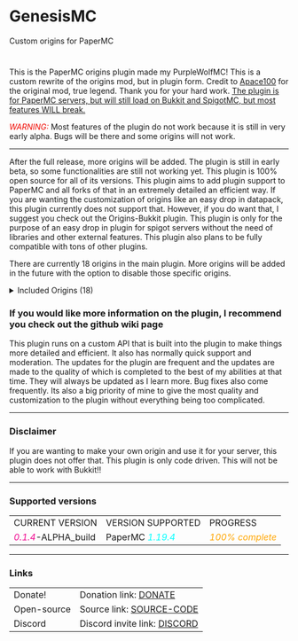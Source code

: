 # GenesisMC
Custom origins for PaperMC

<div class="markdown-body card"><div><div><div><h1></h1>
<p>This is the PaperMC origins plugin made my PurpleWolfMC!
This is a custom rewrite of the origins mod, but in plugin form. Credit to <a href="https://modrinth.com/user/Apace" rel="noopener nofollow ugc">Apace100</a> for the original mod, true legend. Thank you for your hard work. <u>The plugin is for PaperMC servers, but will still load on Bukkit and SpigotMC, but most features WILL break.</u></p>
<p></p>
<p><font color="#f00900"><i>WARNING:</i></font> Most features of the plugin do not work because it is still in very early alpha. Bugs will be there and some origins will not work.</p>
<hr>
<p>After the full release, more origins will be added. The plugin is still in early beta, so some functionalities are still not working yet. This plugin is 100% open source for all of its versions. This plugin aims to add plugin support to PaperMC and all forks of that in an extremely detailed an efficient way. If you are wanting the customization of origins like an easy drop in datapack, this plugin currently does not support that. However, if you do want that, I suggest you check out the Origins-Bukkit plugin. This plugin is only for the purpose of an easy drop in plugin for spigot servers without the need of libraries and other external features. This plugin also plans to be fully compatible with tons of other plugins.</p>
<p>There are currently 18 origins in the main plugin. More origins will be added in the future with the option to disable those specific origins.</p><details><summary>Included Origins (18)</summary>
<table>
<tbody>
<tr>
<th><pre><center><font color="#E000EE">   &lt;~~Origin~~&gt;   </font></center></pre></th>
<th><pre><center><font color="#3FD2E1">&lt;~~Abilities~~&gt;<center></center></font></center></pre></th>
<th><pre><center><font color="#3FD2E1">&lt;~~Weaknesses~~&gt;<center></center></font></center></pre></th>
<th><pre><center><font color="#3FD2E1">&lt;~~Description~~&gt;<center></center></font></center></pre></th>
</tr><tr>
<td><pre><h3><img src="https://encrypted-tbn0.gstatic.com/images?q=tbn:ANd9GcRkcCLCDlM5KYl958dxD6RvabJGLc5ha7Uk7OCtSeVjuQ&amp;s" alt="human" width="17" height="17"> Human </h3></pre></td>
<td><h5><li>Nothing: Enough said.</li></h5></td>
<td><h5><li>Still nothing</li></h5></td><td><i><h5>A normal Minecraft experience</h5></i></td>
</tr>
<tr>
<td><pre><h3><img src="https://www.linkpicture.com/q/2342502-small-removebg-preview-1.png" alt="enderian" width="17" height="17"> Enderian
</h3></pre>
</td>
<td>
<h5><li>
Teleportaion: You have an infinite ender pearl that deals no damage</li></h5>
<p></p>
<h5><li>
Delicate touch: You have silk touch hands
</li></h5>
<p></p>
<h5><li>
Bearer of Pearls: You drop 0-2 pearls at random upon death
</li></h5>
<p></p>
<h5><li>
Bretheren of the End: Enderman don't get mad at you upon looking at them
</li></h5>
</td>
<td>
<h5><li>Hydrophobia: You take damage while in contact with water</li></h5>
</td><td>
<h5><i>
Born as the children of the Ender Dragon. Enderians are capable of teleporting but are vulnerable to water
</i></h5>
</td>
</tr><tr>
<td><pre><h3><img src="https://www.linkpicture.com/q/download_1_-removebg-preview_17.png" alt="shulk" width="19" height="19"> Shulk </h3></pre></td><td>
<h5><li>Hoarder: You have 9 extra inventory slots(/shulker open), that you keep upon death</li>
<p></p>
<li>Sturdy Skin: Your skin has natural protection</li>
<p></p>
<li>Strong Arms: You can break natural stones without a pickaxe</li></h5>
</td><td>
<h5>
<li>Unwieldy: You cannot hold a shield upright</li>
<p></p>
<li>Large Appetite: You exhaust much quicker than others</li>
</h5>
</td><td>
<h5><i>
Related to Shulkers, the bodies of the Shulk are outfitted with a protective shell-like skin and have an extra inventory</i>
</h5>
</td>
</tr>
<tr>
<td><pre><h3><img height="17" width="17" alt="arachnid" src="https://www.linkpicture.com/q/images_1_-removebg-preview_13.png"> Arachnid </h3></pre></td><td><h5>
<li>SpiderMan: You can climb up walls, but not when in the rain.
</li>
<p></p>
<li>Weaver: You hinder your foes with cobwebs upon attacking them
</li>
</h5></td><td>
<h5>
<li>Squishable: You have 3 less hearts</li>
<p></p>
<li>Tiny Carnivore: You can only eat meat</li>
</h5>
</td>
<td>
<h5>
<i>
Their climbing abilities and the ability to trap their foes in spiderweb make the Arachnid perfect hunters.
</i>
</h5>
</td>
</tr>
<tr>
<td><pre><h3><img src="https://www.linkpicture.com/q/download_2_-removebg-preview_2.png" alt="creep" width="19" height="19"> Creep </h3></pre></td><td>
<h5>
<li>BOOOOOM: You can explode at will, but you take 5 hearts of damage</li>
<p></p>
<li>Camoflauge: You have green skin, like a creeper. Obviously.</li>
<p></p>
<li>You got a Friend in Me: Other creepers will not attack you</li>
<p></p>
<li>Sneaky: You make no sounds at night</li>
</h5>
</td>
<td>
<h5>
<li>Felinephobia: You are scared of cats, and you will take damage when you are close</li>
<p></p>
<li>Blast Resistant: You are blast resistant, but take extra damage from other types of attacks</li>
</h5>
</td>
<td>
<h5>
<i>Silent but deadly.. the Creep are skilled in the arts of stealth, but are TERRIBLY allergic to cats.</i>
</h5>
</td>
</tr><tr>
<td><pre><h3><img src="https://www.linkpicture.com/q/download_3_-removebg-preview_2.png" alt="phantom" width="19" height="19"> Phantom </h3></pre></td><td>
<h5>
<li>Translucent: You are slightly translucent, and at night you become more solid</li>
<p></p>
<li>Phasing: You can turn into your "Phantom Form", allowing you to walk through walls</li>
<p></p>
<li>Invisibility: While phantomized, you become fully invisible</li>
</h5>
</td>
<td>
<h5>
<li>Fragile Creature: You have 3 less hearts</li>
<p></p>
<li>Fast Metabolism: While in Phantom Form, you loose twice as much hunger.</li>
<p></p>
<li>Not Really a Vampire: You take damage from sunlight</li>
</h5>
</td>
<td>
<h5>
<i>As half-human and half-phantom beings, these creatures can switch between a Phantom and a normal form.</i>
</h5>
</td>
</tr><tr>
<td><pre><h3><img src="https://www.linkpicture.com/q/download_4_-removebg-preview.png" alt="slimeling" width="18" height="18"> Slimeling </h3></pre></td><td>
<h5>
<li>Bouncy: You bounce on any block as if it were a slime block</li>
<p></p>
<li>Not Very Solid: Upon being hit, you have a chance to split and create small slimes</li>
<p></p>
<li>Improved Jump: You have an improved jump</li>
<p></p>
<li>Great Leap: Upon shifting for 4 seconds(nothing in hand), you leap in the direction you are looking</li>
<p></p>
<li>Slimy Skin: You have the green translucent skin of a slime</li>
</h5>
</td>
<td>
<h5>
<li>Burnable: You burn when in hotter biomes</li>
</h5>
</td>
<td>
<h5>
<i>
Part Human, Part Slime. Very unpleasant to touch.
</i>
</h5>
</td>
</tr>
<tr>
<td><pre><h3><img src="https://www.linkpicture.com/q/download_5_-removebg-preview-1.png" alt="vexian" width="17" height="17"> Vexian </h3></pre></td><td>
<h5>
<li>Weightless Soul: You can fly. Really fast..
</li>
<p></p>
<li>Raging Vex: You gain strength 2 and speed 3 upon being hit for 2 seconds
</li>
<p></p>
<li>Matterless: You can fly through solid blocks
</li>
</h5>
</td>
<td>
<h5>
<li>Unholy Creature: You cannot wear armour made of iron, gold, or chainmail
</li>
<p></p>
<li>Bloodlust: You can only eat raw meat
</li>
<p></p>
<li>Little Demon: You are slower and MUCH weaker when in water</li>
</h5>
</td>
<td>
<h5>
<i>Born from the devilish spirits known as Vexes, these little ghosts use their wings and senses to vanquish thier foes</i>
</h5>
</td>
</tr>
<tr>
<td><pre><h3><img src="https://www.linkpicture.com/q/download_6_-removebg-preview.png" alt="blazeborn" width="18" height="18"> Blazeborn </h3></pre></td><td>
<h5>
<li>Born from Flames: Your natural spawn is in the Nether</li>
<p></p>
<li>Burning Wrath: When on fire, you deal additional damage</li>
<p></p>
<li>Fire Immunity: You are immune to all types of fire damage</li>
<p></p>
<li>Flames of the Nether: Upon hitting someone, they are set on fire</li>
<p></p>
<li>Hotblooded: Due to your hot body, venom burns up, making you immune to poison</li>
</h5>
</td>
<td>
<h5>
<li>To Hot for.. Uh.. Water?: You damage while in water, and Merlings deal more damage to you</li>
<p></p>
<li>Opposite Forces: You are much weaker in colder biomes and at high altitudes</li>
</h5>
</td>
<td>
<h5>
<i>Late descendants of the Blaze, the Blazeborn are naturally immune to the perils of the Nether.</i>
</h5>
</td>
</tr>
<tr>
<td><pre><h3><img src="https://www.linkpicture.com/q/download-removebg-preview_27.png" alt="starborne" width="18" height="18"> Starborne </h3></pre></td><td>
<h5>
<li>Wanderer of the Stars: You cannot sleep at night</li>
<p></p>
<li>Shooting Star: You can fling yourself into the air after a 5 second cooldown</li>
<p></p>
<li>Falling Stars: You can drop stars on your enemy every 30 seconds</li>
<p></p>
<li>Mysterious Power: When night falls, you will be granted a special gift from the stars above</li>
<p></p>
<li>Stargazer: When exposed to the stars, you gain speed and regeneration</li>
</h5>
</td>
<td>
<h5>
<li>Cold Vacuum: You are used to the coldness of space, so you take double damage from fire</li>
<p></p>
<li>Supernova: When you die, you explode into a supernova</li>
<p></p>
<li>Unknown Realms: Being in a realm without stars makes you weaker</li>
<p></p>
<li>Nonviolent: You have a chance to be imobilized upon taking damage, and your a vegitarian</li>
</h5>
</td>
<td>
<h5>
<i>Being born from the stars, you are a nonviolent, star-obsessed, mysterious, and potentially powerful entity that fell from the stars down to this blocky world we reside.</i>
</h5>
</td>
</tr>
<tr>
<td><pre><h3><img src="https://www.linkpicture.com/q/download_7_-removebg-preview.png" alt="merling" width="19" height="19"> Merling </h3></pre></td><td>
<h5>
<li>Wet Eyes: You vision underwater is nearly perfect</li>
<p></p>
<li>Fins: You can swim much faster underwater, and don't sink underwater</li>
<p></p>
<li>Luck of the Sea: You have increased fishing luck.</li>
</h5>
</td>
<td>
<h5>
<li>Gills: You can ONLY breathe underwater, when raining, you can breathe on land for a short time</li>
<p></p>
<li>Opposing Forces: You take significantly more damage from fire</li>
<p></p>
<li>please don't: don't eat fish, its cannabalism and thats gross. It gives you nausea.</li>
</h5>
</td>
<td>
<h5>
<i>These natural inhabitants of the ocean are not used to being out of the water for too long.</i>
</h5>
</td>
</tr>
<tr>
<td><pre><h3><img src="https://www.linkpicture.com/q/images_1_-removebg-preview-1_9.png" alt="allay" width="19" height="19"> Allay </h3></pre></td><td>
<h5>
<li>Little Fairy: You have small wings, you can fly and float</li>
<p></p>
<li>Blue Spirit: You are semi-translucent, half height, and glow in dark places. Also you're blue</li>
<p></p>
<li>Sounds of Music: You enjoy the sounds of music, and can use a jukebox as a respawn anchor</li>
<p></p>
<li>COOKIES: Cookies give the same saturation as steak.</li>
<p></p>
<li>Treasure Finder: You have increased chances of getting treasure loot and villagers will lower their prices for you</li>
</h5>
</td>
<td>
<h5>
<li>Kinda Flamable: You burn easily, you take extra fire damage and have half health</li>
<p></p>
<li>Friendly Angel: You don't like to harm animals, you get nauseous when eating meat</li>
</h5>
</td>
<td>
<h5>
<i>These friendly little Allays are the far decendants of this music and cookie loving fairy.</i>
</h5>
</td>
</tr>
<tr>
<td><pre><h3><img src="https://www.linkpicture.com/q/images_2_-removebg-preview_2.png" alt="rabbit" width="19" height="19"> Rabbit </h3></pre></td><td>
<h5>
&lt;lileap: you="" leap="" in="" the="" direction="" are="" looking=""&gt;
<p></p>
<li>Strong Hopper: You jump significantly higher</li>
<p></p>
<li>Shock Absorption: You take less fall damage</li>
<p></p>
<li>Delicious: You may drop a rabbit's foot when hit</li>
&lt;/lileap:&gt;</h5>
</td>
<td>
<h5>
<li>Picky Eater: You can only eat carrots and golden carrots</li>
<p></p>
<li>Fragile: You have 3 less hearts</li>
</h5>
</td>
<td>
<h5>
<i>These little furry bunnies are extremly good jumpers and have amazing agility. "JUMP GOOD"</i>
</h5>
</td>
</tr>
<tr>
<td><pre><h3><img src="https://www.linkpicture.com/q/download_8_-removebg-preview.png" alt="bumblebee" width="18" height="18"> Bumblebee </h3></pre></td><td>
<h5>
<li>Featherweight: You fall as gently to the ground as a feather</li>
<p></p>
<li>Poisonous: Hitting someone poisons them for 2 seconds</li>
<p></p>
<li>Bloom: You gain regeneration when near flowers</li>
<p></p>
<li>Flight: You can fly, just like a bee!(WHATT)</li>
</h5>
</td>
<td>
<h5>
<li>Nighttime: You are sleepy at night, you walk and fly slower</li>
<p></p>
<li>Lifespan: You have 3 less hearts</li>
<p></p>
<li>Rain: You cannot fly when in the rain and are weaker while wet</li>
</h5>
</td>
<td>
<h5>
<i>Bees are cool. They fly and enjoy flowers.</i>
</h5>
</td>
</tr>
<tr>
<td><pre><h3><img src="https://www.linkpicture.com/q/download_2_-removebg-preview-1.png" alt="elytrian" width="20" height="20"> Elytrian </h3></pre></td><td>
<h5>
<li>Winged: You have Elytra wings without needing to equip any</li>
<p></p>
<li>Gift of the Winds: Every 60 seconds, you can launch youself into the air</li>
<p></p>
<li>Aerial Combatant: You deal substantially more damage while in the air</li>
</h5>
</td>
<td><h5>
<li>Claustrophobia: Being somewhere with a low ceiling for too long will weaken you</li>
<p></p>
<li>Need for Mobility: You cannot wear any heavy armour with prot vaulues higher than chainmail</li>
<p></p>
<li>Brittle Bones: You take more damage from falling and flying into blocks</li>
</h5></td>
<td>
<h5>
<i>
Often flying around in the winds, Elytrians are uncomfortable when they don't have enough space above their head.
</i>
</h5>
</td>
</tr>
<tr>
<td><pre><h3><img src="https://www.linkpicture.com/q/download_9_-removebg-preview.png" alt="avian" width="19" height="19"> Avian </h3></pre></td><td>
<h5>
<li>
Featherweight: You fall as gently to the ground as a feather
</li>
<p></p>
<li>Tailwind: You are quicker on foot than others</li>
<p></p>
<li>Oviparous: Whenever you wake up in the morning, you lay an egg</li>
</h5>
</td>
<td>
<h5>
<li>Vegetarian: You cannot digest any meat</li>
<p></p>
<li>Fresh Air: When sleeping, you bed needs to be at an altitude of at least 100 blocks</li>
</h5>
</td>
<td>
<h5>
<i>The Avian race has lost their ability to fly a long time ago. Now these peaceful creatures can be seen gliding from one place to another.</i>
</h5>
</td>
</tr>
<tr>
<td><pre><h3><img src="https://www.linkpicture.com/q/download_10_-removebg-preview-1.png" alt="piglin" width="19" height="19"> Piglin </h3></pre></td><td>
<h5>
<li>I like to be SHINY: Golden tools deal extra damage and gold armour has more protection</li>
<p></p>
<li>Friendly Frenemies: Piglins won't attack you unless provoked</li>
<p></p>
<li>Nether Dweller: Your natural spawn is in the Nether, and can only eat meat</li>
</h5>
</td>
<td>
<h5>
<li>Colder Realms: When outside of the Nether, you zombify and become immune to fire and slower</li>
<p></p>
<li>BLUE FIRE SPOOKY: You are afraid of soul fire, becoming weaker when near it
</li>
</h5>
</td>
<td>
<h5>
<i>These evolved pigs love gold and shiny things. They have adapted to the harsh environments of the Nether and so they are weaker in other environments.</i>
</h5>
</td>
</tr>
<tr>
<td><h3><pre><img height="15" width="15" alt="dragonborne" src="https://www.linkpicture.com/q/download_11_-removebg-preview.png"> Dragonborne </pre></h3></td><td>
<h5>
<li>Mighty Wings: You spawn with a permanent Elytra that often breaks when hit. Can be repaired with a phantom membrane</li>
<p></p>
<li>Heart of a Dragon: You have 6 more hearts and can only eat meat</li>
<p></p>
<li>Breath of Fire: You can shoot a dragon fireball upon shift-clicking</li>
<p></p>
<li>Resistance: You take no knockback and have extremly tough skin</li>
<p></p>
<li>Hot Touch: You can light furnaces with your dragon fireball</li>
</h5>
</td>
<td><h5><li>Scary : Villagers are scared of you and will not trade with you</li></h5>
<h5>
<li>Scary : Villagers are scared of you and will not trade with you</li>
<p></p>
<li>Sharp Tips: You take more damage from arrows.</li>
<p></p>
<li>Weak Point: You take more damage if you are attacked from the back, and your wings have a higher chance of breaking</li>
</h5>
</td>
<td>
<h5>
<i>The mighty kings of the End have remarkable powers similar to the Ender Dragon, they have strange and unkown origins that have yet to be discovered.</i>
</h5>
</td>
</tr>
</tbody>
</table>
</summary>
</details>
<h3>If you would like more information on the plugin, I recommend you check out the github wiki page </h3>
<p>This plugin runs on a custom API that is built into the plugin to make things more detailed and efficient. It also has normally quick support and moderation. The updates for the plugin are frequent and the updates are made to the quality of which is completed to the best of my abilities at that time. They will always be updated as I learn more. Bug fixes also come frequently. Its also a big priority of mine to give the most quality and customization to the plugin without everything being too complicated.</p><hr>
<h3>Disclaimer</h3>
<p>If you are wanting to make your own origin and use it for your server, this plugin does not offer that. This plugin is only code driven. This will not be able to work with Bukkit!!</p><hr>
<h3>Supported versions</h3>
<p></p><table>
<tbody><tr><td>CURRENT VERSION</td><td>VERSION SUPPORTED</td>
<td>PROGRESS</td>
</tr><tr><td>
<font color="#f00990"><i>0.1.4</i></font>-ALPHA_build
</td>
<td>
PaperMC <font color="#00ffff"><i>1.19.4</i></font>
</td>
<td><font color="#FFA500"><i>100% complete</i></font></td>
</tr>
</tbody></table><hr><p></p>
<h3>Links</h3><p></p><table>
<thead>
</thead>
<tbody>
<tr>
<td>Donate!</td>
<td>Donation link: <a href="https://streamelements.com/PurpleWolfMC/tip" rel="noopener nofollow ugc">DONATE</a></td>
</tr><tr>
<td>Open-source</td>
<td>Source link: <a href="https://github.com/PurpleWolf1909/GenesisMC-Minecraft_Plugin" rel="noopener nofollow ugc">SOURCE-CODE</a></td>
</tr><tr>
<td>Discord</td>
<td>Discord invite link: <a href="https://discord.com/invite/RKmQnU6SRt" rel="noopener nofollow ugc">DISCORD</a></td>
</tr>
</tbody>
</table>
</div></div></div></div>

